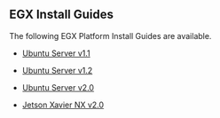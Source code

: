 ## EGX Install Guides

The following EGX Platform Install Guides are available.

- [Ubuntu Server v1.1](https://github.com/NVIDIA/egx-platform/blob/master/install-guides/Ubuntu_Server_v1.1.md)
- [Ubuntu Server v1.2](https://github.com/NVIDIA/egx-platform/blob/master/install-guides/Ubuntu_Server_v1.2.md)
- [Ubuntu Server v2.0](https://github.com/NVIDIA/egx-platform/blob/master/install-guides/Ubuntu_Server_v2.0.md)

- [Jetson Xavier NX v2.0](https://github.com/NVIDIA/egx-platform/blob/master/install-guides/Jetson_Xavier_NX_v2.0.md)
